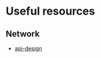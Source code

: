 # Useful resources

## Network

- [api-design](https://learn.microsoft.com/en-us/azure/architecture/best-practices/api-design)
